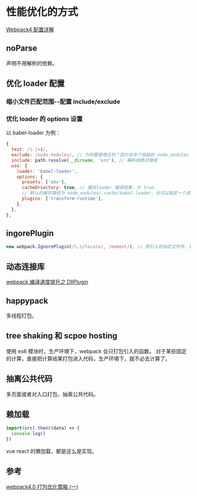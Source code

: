 # 性能优化的方式

[Webpack4 配置详解](https://lq782655835.github.io/blogs/project/webpack4-2.config-setting.html)

## noParse

声明不用解析的依赖。

## 优化 loader 配置

### 缩小文件匹配范围--配置 include/exclude

### 优化 loader 的 options 设置

以 babel-loader 为例：

```js
{
  test: /\.js$/,
  exclude: /node_modules/, // 为何要使用正则？因为有多个层级的 node_modules
  include: path.resolve(__dirname, 'src'), // 解析成绝对路径
  use: {
    loader: 'babel-loader',
    options: {
      presets: ['env'],
      cacheDriectory: true, // 缓存loader 编译结果，为 true，
      // 默认的缓存路径为 node_modules/.cache/babel-loader，也可以指定一个具体的路径
      plugins: ['transform-runtime'],
    },
  },
},
```

## ingorePlugin

```js
new webpack.IgnorePlugin(/\.\/locale/, /moment/), // 除引入的指定文件外，其他文件都忽略。
```

## 动态连接库

[webpack 编译速度提升之 DllPlugin](https://juejin.im/post/5b3e22e3f265da0f4b7a72df)

## happypack

多线程打包。

## tree shaking 和 scpoe hosting

使用 es6 模块时，生产环境下，webpack 会只打包引入的函数。
对于某些固定的计算，直接把计算结果打包进入代码，生产环境下，就不必去计算了。

## 抽离公共代码

多页面或者对入口打包，抽离公共代码。

## 赖加载

```js
import(src).then((data) => {
  console.log()
})
```

vue react 的懒加载，都是这么是实现。

## 参考

[webpack4.0 打包优化策略 (一)](https://juejin.im/post/5abbc2ca5188257ddb0fae9b)
